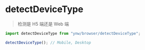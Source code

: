 # detectDeviceType

> 检测是 H5 端还是 Web 端

```js
import detectDeviceType from "ynw/browser/detectDeviceType";

detectDeviceType(); // Mobile, Desktop
```
